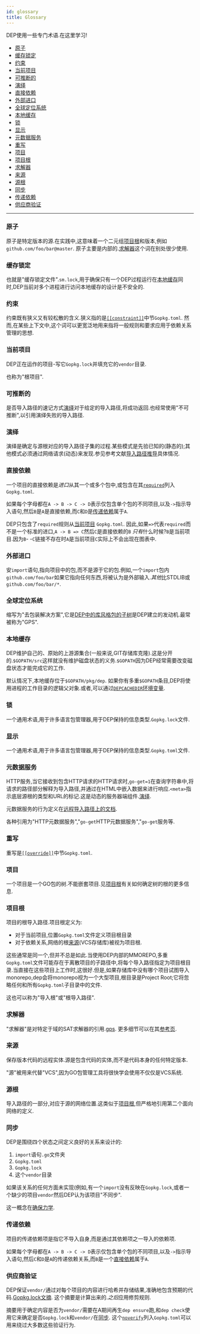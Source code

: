 ```yaml
---
id: glossary
title: Glossary
---
```

DEP使用一些专门术语.在这里学习!

-   [原子](#atom)
-   [缓存锁定](#cache-lock)
-   [约束](#constraint)
-   [当前项目](#current-project)
-   [可推断的](#deducible)
-   [演绎](#deduction)
-   [直接依赖](#direct-dependency)
-   [外部进口](#external-import)
-   [全球定位系统](#gps)
-   [本地缓存](#local-cache)
-   [锁](#lock)
-   [显示](#manifest)
-   [元数据服务](#metadata-service)
-   [重写](#override)
-   [项目](#project)
-   [项目根](#project-root)
-   [求解器](#solver)
-   [来源](#source)
-   [源根](#source-root)
-   [同步](#sync)
-   [传递依赖](#transitive-dependency)
-   [供应商验证](#vendor-verification)

* * *

### 原子

原子是特定版本的源.在实践中,这意味着一个二元组[项目根](#project-root)和版本,例如`github.com/foo/bar@master`. 原子主要是内部的.[求解器](#solver)这个词在别处很少使用.

### 缓存锁定

也就是"缓存锁定文件".`sm.lock`,用于确保只有一个DEP过程运行在[本地缓存](#local-cache)同时,DEP当前对多个进程进行访问本地缓存的设计是不安全的.

### 约束

约束既有狭义又有较松散的含义.狭义指的是[`[[constraint]]`](Gopkg.toml.md#constraint)中节`Gopkg.toml`. 然而,在某些上下文中,这个词可以更宽泛地用来指将一般规则和要求应用于依赖关系管理的思想.

### 当前项目

DEP正在运作的项目-写它`Gopkg.lock`并填充它的`vendor`目录.

也称为"根项目".

### 可推断的

是否导入路径的速记方式[演绎](#deduction)对于给定的导入路径,将成功返回.也经常使用"不可推断",以引用演绎失败的导入路径.

### 演绎

演绎是确定与源根对应的导入路径子集的过程.某些模式是先验已知的(静态的);其他模式必须通过网络请求(动态)来发现.参见参考文献[导入路径推导](deduction.md)具体情况.

### 直接依赖

一个项目的直接依赖是*进口*从其一个或多个包中,或包含在其[`required`](Gopkg.toml.md#required)列入`Gopkg.toml`.

如果每个字母都在`A -> B -> C -> D`表示仅包含单个包的不同项目,以及`->`指示导入语句,然后`B`是`A`是直接依赖,而`C`和`D`是[传递依赖](#transitive-dependency)属于`A`.

DEP只包含了`required`规则从[当前项目](#current-project) `Gopkg.toml`. 因此,如果`=>`代表`required`而不是一个标准的进口,`A -> B => C`然后`C`是直接依赖的`B` *只有*什么时候?`B`是当前项目.因为`B`- -`C`链接不存在时`A`是当前项目`C`实际上不会出现在图表中.

### 外部进口

安`import`语句,指向项目中的包,而不是源于它的包.例如,一个`import`包内`github.com/foo/bar`如果它指向任何东西,将被认为是外部输入.*其他*比STDLIB或`github.com/foo/bar/*`.

### 全球定位系统

缩写为"去包装解决方案",它是[DEP中的库风格包的子树](https://godoc.org/github.com/golang/dep/gps)是DEP建立的发动机.最常被称为"GPS".

### 本地缓存

DEP维护自己的、原始的上游源集合(一般来说,GIT存储库克隆).这是分开的.`$GOPATH/src`这样就没有维护磁盘状态的义务.`$GOPATH`因为DEP经常需要改变磁盘状态才能完成它的工作.

默认情况下,本地缓存位于`$GOPATH/pkg/dep`. 如果你有多重`$GOPATH`条目,DEP将使用进程的工作目录的逻辑父对象.或者,可以通过[`DEPCACHEDIR`环境变量](env-vars.md#depcachedir).

### 锁

一个通用术语,用于许多语言包管理器,用于DEP保持的信息类型.`Gopkg.lock`文件.

### 显示

一个通用术语,用于许多语言包管理器,用于DEP保持的信息类型.`Gopkg.toml`文件.

### 元数据服务

HTTP服务,当它接收到包含HTTP请求的HTTP请求时,`go-get=1`在查询字符串中,将请求的路径部分解释为导入路径,并通过在HTML中嵌入数据来进行响应.`<meta>`指示底层源根的类型和URL的标记.这是动态的服务器端组件.[演绎](#deduction).

元数据服务的行为定义在[远程导入路径上的文档](https://golang.org/cmd/go/#hdr-Remote_import_paths).

各种引用为"HTTP元数据服务","`go-get`HTTP元数据服务","`go-get`服务等.

### 重写

重写是[`[[override]]`](Gopkg.toml.md#override)中节`Gopkg.toml`.

### 项目

一个项目是一个GO包的树.不能嵌套项目.见[项目根](#project-root)有关如何确定树的根的更多信息.

### 项目根

项目的根导入路径.项目根定义为:

-   对于当前项目,位置`Gopkg.toml`文件定义项目根目录
-   对于依赖关系,网络的根[来源](#source)(VCS存储库)被视为项目根.

这些通常是同一个,但并不总是如此.当使用DEP内部的MMOREPO,多重`Gopkg.toml`文件可能存在于离散项目的子路径中,将每个导入路径指定为项目根目录.当直接在这些项目上工作时,这很好.但是,如果存储库中没有哪个项目试图导入monorepo,dep会将monorepo视为一个大型项目,根目录是Project Root;它将忽略任何和所有`Gopkg.toml`子目录中的文件.

这也可以称为"导入根"或"根导入路径".

### 求解器

"求解器"是对特定于域的SAT求解器的引用.[gps](#gps). 更多细节可以在其[参考页](the-solver.md).

### 来源

保存版本代码的远程实体.源是包含代码的实体,而不是代码本身的任何特定版本.

"源"被用来代替"VCS",因为GO包管理工具将很快学会使用不仅仅是VCS系统.

### 源根

导入路径的一部分,对应于源的网络位置.这类似于[项目根](#project-root),但严格地引用第二个面向网络的定义.

### 同步

DEP是围绕四个状态之间定义良好的关系来设计的:

1.  `import`语句`.go`文件夹
2.  `Gopkg.toml`
3.  `Gopkg.lock`
4.  这个`vendor`目录

如果该关系的任何方面未实现(例如,有一个`import`没有反映在`Gopkg.lock`,或者一个缺少的项目`vendor`然后DEP认为该项目"不同步".

这一概念在[确保力学](ensure-mechanics.md#staying-in-sync).

### 传递依赖

项目的传递依赖项是指它不导入自身,而是通过其依赖项之一导入的依赖项.

如果每个字母都在`A -> B -> C -> D`表示仅包含单个包的不同项目,以及`->`指示导入语句,然后`C`和`D`是`A`的传递依赖关系,而`B`是一个[直接依赖](#transitive-dependency)属于`A`.

### 供应商验证

DEP保证`vendor/`通过对每个项目的内容进行哈希并存储结果,准确地包含预期的代码.[Gopkg.lock文摘](Gopkg.lock.md#digest). 这个摘要是计算出来的.*之后*应用修剪规则.

摘要用于确定内容是否为`vendor/`需要在A期间再生`dep ensure`跑,和`dep check`使用它来确定是否`Gopkg.lock`和`vendor/`在[同步](#sync). 这个[`noverify`](Gopkg.toml.md#noverify)列入`Gopkg.toml`可以用来绕过大多数这些验证行为.
